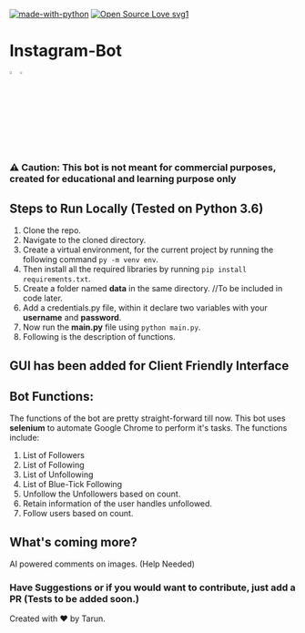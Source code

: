 [![made-with-python](https://img.shields.io/badge/Made%20with-Python-1f425f.svg)](https://www.python.org/)
[![Open Source Love svg1](https://badges.frapsoft.com/os/v1/open-source.svg?v=103)](https://github.com/ellerbrock/open-source-badges/)
# Instagram-Bot  
<img src="https://pngimage.net/wp-content/uploads/2018/06/icono-instagram-peque%C3%B1o-png-3.png" width="3.5%"/><img src="https://i.pinimg.com/originals/f6/d7/ef/f6d7ef4b5b015be7cf607e2087c0a244.png" width="3%"/>

### ⚠️ Caution: This bot is not meant for commercial purposes, created for educational and learning purpose only

## Steps to Run Locally (Tested on Python 3.6) 
1. Clone the repo.
2. Navigate to the cloned directory.
3. Create a virtual environment, for the current project by running the following command ```py -m venv env```.
4. Then install all the required libraries by running ```pip install requirements.txt```.
5. Create a folder named **data** in the same directory. //To be included in code later.
6. Add a credentials.py file, within it declare two variables with your **username** and **password**.
7. Now run the **main.py** file using ```python main.py```. 
8. Following is the description of functions.

## GUI has been added for Client Friendly Interface

## Bot Functions:
The functions of the bot are pretty straight-forward till now. This bot uses **selenium** to automate Google Chrome to perform it's tasks. The functions include:
1. List of Followers
2. List of Following
3. List of Unfollowing
4. List of Blue-Tick Following
5. Unfollow the Unfollowers based on count.
6. Retain information of the user handles unfollowed.
7. Follow users based on count.

## What's coming more?
AI powered comments on images. (Help Needed)

### Have Suggestions or if you would want to contribute, just add a PR (Tests to be added soon.)

Created with ❤️ by Tarun.
